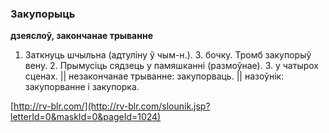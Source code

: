 ### Закупорыць
**дзеяслоў, закончанае трыванне**

1. Заткнуць шчыльна (адтуліну ў чым-н.). З. бочку. Тромб закупорыў вену. 2. Прымусіць сядзець у памяшканні (размоўнае). З. у чатырох сценах. || незакончанае трыванне: закупорваць. || назоўнік: закупорванне і закупорка.

<a rel="author">[http://rv-blr.com/](http://rv-blr.com/slounik.jsp?letterId=0&maskId=0&pageId=1024)</a>
